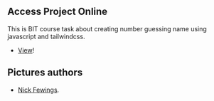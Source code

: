 ## Access Project Online

This is BIT course task about creating number guessing name using javascript and tailwindcss.

-   [View](https://gymmed.github.io/BIT-Javascript-Guessing-Game/)!

## Pictures authors

-   [Nick Fewings](https://unsplash.com/@jannerboy62).

